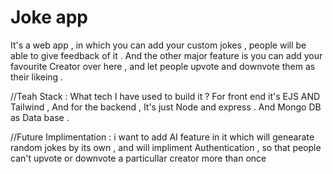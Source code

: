 # Joke app
 It's a web app , in which you can add your custom jokes , people will be able to give feedback of it . And the other major feature is you can add your favourite Creator over here , and let people upvote and downvote them as their likeing .
 
 //Teah Stack : 
 What tech I have used to build it ? For front end it's EJS AND Tailwind , And for the backend , It's just Node and express . And Mongo DB as Data base .
 
 //Future Implimentation :
i want to add AI feature in it  which will genearate random jokes by its own , and will impliment Authentication , so  that people can't upvote or downvote a particullar creator more than once
